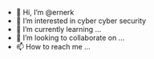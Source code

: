 - 👋 Hi, I’m @ernerk
- 👀 I’m interested in cyber cyber security
- 🌱 I’m currently learning ...
- 💞️ I’m looking to collaborate on ...
- 📫 How to reach me ...

<!---
ernerk/ernerk is a ✨ special ✨ repository because its `README.md` (this file) appears on your GitHub profile.
You can click the Preview link to take a look at your changes.
--->
